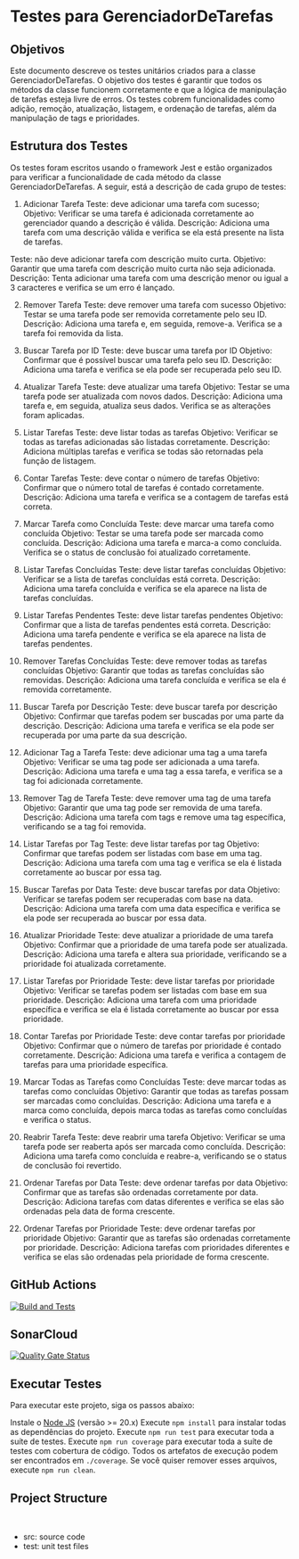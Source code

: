 # Testes para GerenciadorDeTarefas

## Objetivos
Este documento descreve os testes unitários criados para a classe GerenciadorDeTarefas. O objetivo dos testes é garantir que todos os métodos da classe funcionem corretamente e que a lógica de manipulação de tarefas esteja livre de erros. Os testes cobrem funcionalidades como adição, remoção, atualização, listagem, e ordenação de tarefas, além da manipulação de tags e prioridades.

## Estrutura dos Testes
Os testes foram escritos usando o framework Jest e estão organizados para verificar a funcionalidade de cada método da classe GerenciadorDeTarefas. A seguir, está a descrição de cada grupo de testes:

1. Adicionar Tarefa
Teste: deve adicionar uma tarefa com sucesso;
Objetivo: Verificar se uma tarefa é adicionada corretamente ao gerenciador quando a descrição é válida.
Descrição: Adiciona uma tarefa com uma descrição válida e verifica se ela está presente na lista de tarefas.

Teste: não deve adicionar tarefa com descrição muito curta.
Objetivo: Garantir que uma tarefa com descrição muito curta não seja adicionada.
Descrição: Tenta adicionar uma tarefa com uma descrição menor ou igual a 3 caracteres e verifica se um erro é lançado.

2. Remover Tarefa
Teste: deve remover uma tarefa com sucesso
Objetivo: Testar se uma tarefa pode ser removida corretamente pelo seu ID.
Descrição: Adiciona uma tarefa e, em seguida, remove-a. Verifica se a tarefa foi removida da lista.

4. Buscar Tarefa por ID
Teste: deve buscar uma tarefa por ID
Objetivo: Confirmar que é possível buscar uma tarefa pelo seu ID.
Descrição: Adiciona uma tarefa e verifica se ela pode ser recuperada pelo seu ID.

6. Atualizar Tarefa
Teste: deve atualizar uma tarefa
Objetivo: Testar se uma tarefa pode ser atualizada com novos dados.
Descrição: Adiciona uma tarefa e, em seguida, atualiza seus dados. Verifica se as alterações foram aplicadas.

8. Listar Tarefas
Teste: deve listar todas as tarefas
Objetivo: Verificar se todas as tarefas adicionadas são listadas corretamente.
Descrição: Adiciona múltiplas tarefas e verifica se todas são retornadas pela função de listagem.

10. Contar Tarefas
Teste: deve contar o número de tarefas
Objetivo: Confirmar que o número total de tarefas é contado corretamente.
Descrição: Adiciona uma tarefa e verifica se a contagem de tarefas está correta.

12. Marcar Tarefa como Concluída
Teste: deve marcar uma tarefa como concluída
Objetivo: Testar se uma tarefa pode ser marcada como concluída.
Descrição: Adiciona uma tarefa e marca-a como concluída. Verifica se o status de conclusão foi atualizado corretamente.

14. Listar Tarefas Concluídas
Teste: deve listar tarefas concluídas
Objetivo: Verificar se a lista de tarefas concluídas está correta.
Descrição: Adiciona uma tarefa concluída e verifica se ela aparece na lista de tarefas concluídas.

16. Listar Tarefas Pendentes
Teste: deve listar tarefas pendentes
Objetivo: Confirmar que a lista de tarefas pendentes está correta.
Descrição: Adiciona uma tarefa pendente e verifica se ela aparece na lista de tarefas pendentes.

18. Remover Tarefas Concluídas
Teste: deve remover todas as tarefas concluídas
Objetivo: Garantir que todas as tarefas concluídas são removidas.
Descrição: Adiciona uma tarefa concluída e verifica se ela é removida corretamente.

20. Buscar Tarefa por Descrição
Teste: deve buscar tarefa por descrição
Objetivo: Confirmar que tarefas podem ser buscadas por uma parte da descrição.
Descrição: Adiciona uma tarefa e verifica se ela pode ser recuperada por uma parte da sua descrição.

22. Adicionar Tag a Tarefa
Teste: deve adicionar uma tag a uma tarefa
Objetivo: Verificar se uma tag pode ser adicionada a uma tarefa.
Descrição: Adiciona uma tarefa e uma tag a essa tarefa, e verifica se a tag foi adicionada corretamente.

24. Remover Tag de Tarefa
Teste: deve remover uma tag de uma tarefa
Objetivo: Garantir que uma tag pode ser removida de uma tarefa.
Descrição: Adiciona uma tarefa com tags e remove uma tag específica, verificando se a tag foi removida.

26. Listar Tarefas por Tag
Teste: deve listar tarefas por tag
Objetivo: Confirmar que tarefas podem ser listadas com base em uma tag.
Descrição: Adiciona uma tarefa com uma tag e verifica se ela é listada corretamente ao buscar por essa tag.

28. Buscar Tarefas por Data
Teste: deve buscar tarefas por data
Objetivo: Verificar se tarefas podem ser recuperadas com base na data.
Descrição: Adiciona uma tarefa com uma data específica e verifica se ela pode ser recuperada ao buscar por essa data.

30. Atualizar Prioridade
Teste: deve atualizar a prioridade de uma tarefa
Objetivo: Confirmar que a prioridade de uma tarefa pode ser atualizada.
Descrição: Adiciona uma tarefa e altera sua prioridade, verificando se a prioridade foi atualizada corretamente.

32. Listar Tarefas por Prioridade
Teste: deve listar tarefas por prioridade
Objetivo: Verificar se tarefas podem ser listadas com base em sua prioridade.
Descrição: Adiciona uma tarefa com uma prioridade específica e verifica se ela é listada corretamente ao buscar por essa prioridade.

34. Contar Tarefas por Prioridade
Teste: deve contar tarefas por prioridade
Objetivo: Confirmar que o número de tarefas por prioridade é contado corretamente.
Descrição: Adiciona uma tarefa e verifica a contagem de tarefas para uma prioridade específica.

36. Marcar Todas as Tarefas como Concluídas
Teste: deve marcar todas as tarefas como concluídas
Objetivo: Garantir que todas as tarefas possam ser marcadas como concluídas.
Descrição: Adiciona uma tarefa e a marca como concluída, depois marca todas as tarefas como concluídas e verifica o status.

38. Reabrir Tarefa
Teste: deve reabrir uma tarefa
Objetivo: Verificar se uma tarefa pode ser reaberta após ser marcada como concluída.
Descrição: Adiciona uma tarefa como concluída e reabre-a, verificando se o status de conclusão foi revertido.

40. Ordenar Tarefas por Data
Teste: deve ordenar tarefas por data
Objetivo: Confirmar que as tarefas são ordenadas corretamente por data.
Descrição: Adiciona tarefas com datas diferentes e verifica se elas são ordenadas pela data de forma crescente.

42. Ordenar Tarefas por Prioridade
Teste: deve ordenar tarefas por prioridade
Objetivo: Garantir que as tarefas são ordenadas corretamente por prioridade.
Descrição: Adiciona tarefas com prioridades diferentes e verifica se elas são ordenadas pela prioridade de forma crescente.


## GitHub Actions

[![Build and Tests](https://github.com/ugioni/unit-tests-jest/actions/workflows/node.js.yml/badge.svg?branch=master)](https://github.com/ugioni/unit-tests-jest/actions/workflows/node.js.yml)

## SonarCloud

[![Quality Gate Status](https://sonarcloud.io/api/project_badges/measure?project=ugioni_unit-tests-jest&metric=alert_status)](https://sonarcloud.io/summary/new_code?id=ugioni_unit-tests-jest)

## Executar Testes

Para executar este projeto, siga os passos abaixo:

Instale o [Node JS](https://nodejs.org/) (versão >= 20.x)
Execute `npm install`  para instalar todas as dependências do projeto.
Execute `npm run test` para executar toda a suíte de testes.
Execute `npm run coverage` para executar toda a suíte de testes com cobertura de código.
Todos os artefatos de execução podem ser encontrados em `./coverage`. Se você quiser remover esses arquivos, execute `npm run clean`.

## Project Structure
</br>
<ul>
    <li>src: source code</li>
    <li>test: unit test files</li>
</ul>
